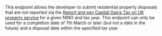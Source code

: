 This endpoint allows the developer to submit residential property disposals that are not reported via the [Report and pay Capital Gains Tax on UK property service](https://www.tax.service.gov.uk/capital-gains-tax-uk-property/start/report-pay-capital-gains-tax-uk-property) for a given NINO and tax year. This endpoint can only be used for a completion date of 7th March or later (but not a date in the future) and a disposal date within the specified tax year.